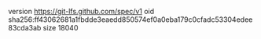 version https://git-lfs.github.com/spec/v1
oid sha256:ff43062681a1fbdde3eaedd850574ef0a0eba179c0cfadc53304edee83cda3ab
size 18040

